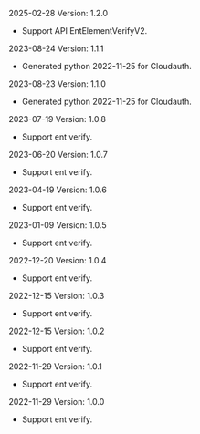 2025-02-28 Version: 1.2.0
- Support API EntElementVerifyV2.


2023-08-24 Version: 1.1.1
- Generated python 2022-11-25 for Cloudauth.

2023-08-23 Version: 1.1.0
- Generated python 2022-11-25 for Cloudauth.

2023-07-19 Version: 1.0.8
- Support ent verify.

2023-06-20 Version: 1.0.7
- Support ent verify.

2023-04-19 Version: 1.0.6
- Support ent verify.

2023-01-09 Version: 1.0.5
- Support ent verify.

2022-12-20 Version: 1.0.4
- Support ent verify.

2022-12-15 Version: 1.0.3
- Support ent verify.

2022-12-15 Version: 1.0.2
- Support ent verify.

2022-11-29 Version: 1.0.1
- Support ent verify.

2022-11-29 Version: 1.0.0
- Support ent verify.

